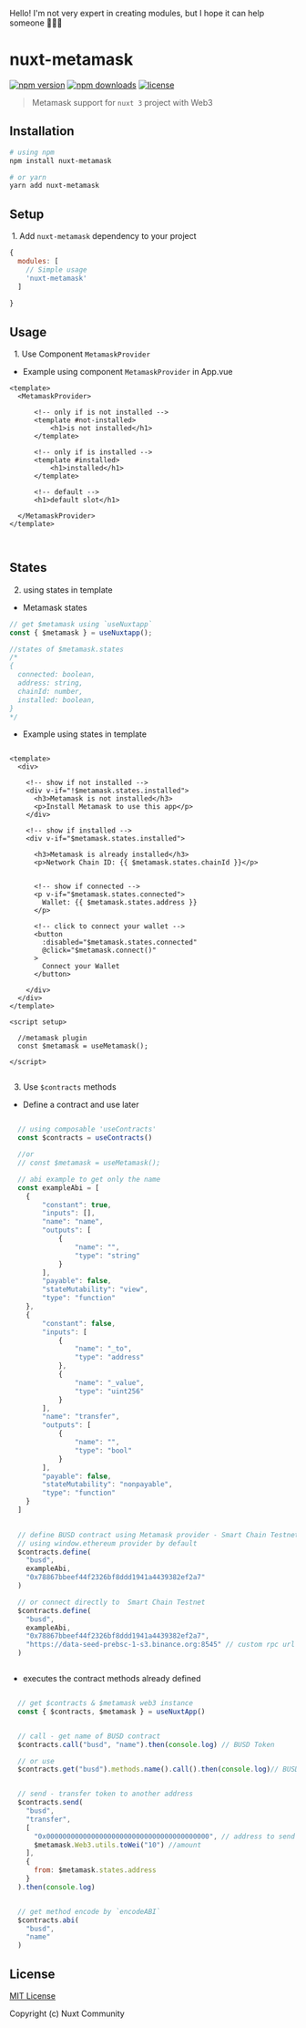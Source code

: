 Hello! I'm not very expert in creating modules, but I hope it can help someone 🧡🧡🧡

# nuxt-metamask

[![npm version][npm-version-src]][npm-version-href]
[![npm downloads][npm-downloads-src]][npm-downloads-href]
[![license][license-src]][license-href]

> Metamask support for `nuxt 3` project with Web3

## Installation

```bash
# using npm
npm install nuxt-metamask

# or yarn
yarn add nuxt-metamask
```

## Setup


&nbsp;1. Add `nuxt-metamask` dependency to your project

```js
{
  modules: [
    // Simple usage
    'nuxt-metamask'
  ]
  
}
```

## Usage

&nbsp; 1. Use Component `MetamaskProvider` 
- Example using component `MetamaskProvider`  in App.vue
```vue
<template>
  <MetamaskProvider>

      <!-- only if is not installed -->
      <template #not-installed>
          <h1>is not installed</h1>
      </template>

      <!-- only if is installed -->
      <template #installed>
          <h1>installed</h1>
      </template>

      <!-- default -->
      <h1>default slot</h1>
  
  </MetamaskProvider>
</template>

 

```

## States

&nbsp; 2. using states in template
- Metamask states
```js
// get $metamask using `useNuxtapp`
const { $metamask } = useNuxtapp();

//states of $metamask.states
/*
{
  connected: boolean,
  address: string,
  chainId: number,
  installed: boolean,
}
*/

```
- Example using states in template
```vue

<template>
  <div>

    <!-- show if not installed -->
    <div v-if="!$metamask.states.installed">
      <h3>Metamask is not installed</h3>
      <p>Install Metamask to use this app</p>
    </div>

    <!-- show if installed -->
    <div v-if="$metamask.states.installed">
      
      <h3>Metamask is already installed</h3>
      <p>Network Chain ID: {{ $metamask.states.chainId }}</p>


      <!-- show if connected -->
      <p v-if="$metamask.states.connected">
        Wallet: {{ $metamask.states.address }}
      </p>

      <!-- click to connect your wallet -->
      <button
        :disabled="$metamask.states.connected"
        @click="$metamask.connect()"
      >
        Connect your Wallet
      </button>
      
    </div>
  </div>
</template>

<script setup>

  //metamask plugin
  const $metamask = useMetamask();

</script>


```

&nbsp; 3. Use `$contracts` methods
- Define a contract and use later
```js

  // using composable 'useContracts'
  const $contracts = useContracts()

  //or
  // const $metamask = useMetamask();

  // abi example to get only the name
  const exampleAbi = [
    {
        "constant": true,
        "inputs": [],
        "name": "name",
        "outputs": [
            {
                "name": "",
                "type": "string"
            }
        ],
        "payable": false,
        "stateMutability": "view",
        "type": "function"
    },
    {
        "constant": false,
        "inputs": [
            {
                "name": "_to",
                "type": "address"
            },
            {
                "name": "_value",
                "type": "uint256"
            }
        ],
        "name": "transfer",
        "outputs": [
            {
                "name": "",
                "type": "bool"
            }
        ],
        "payable": false,
        "stateMutability": "nonpayable",
        "type": "function"
    }
  ]
  

  // define BUSD contract using Metamask provider - Smart Chain Testnet
  // using window.ethereum provider by default
  $contracts.define(
    "busd", 
    exampleAbi, 
    "0x78867bbeef44f2326bf8ddd1941a4439382ef2a7"
  )

  // or connect directly to  Smart Chain Testnet
  $contracts.define(
    "busd", 
    exampleAbi, 
    "0x78867bbeef44f2326bf8ddd1941a4439382ef2a7", 
    "https://data-seed-prebsc-1-s3.binance.org:8545" // custom rpc url
  )



```
- executes the contract methods already defined
```js

  // get $contracts & $metamask web3 instance
  const { $contracts, $metamask } = useNuxtApp()


  // call - get name of BUSD contract
  $contracts.call("busd", "name").then(console.log) // BUSD Token

  // or use
  $contracts.get("busd").methods.name().call().then(console.log)// BUSD Token


  // send - transfer token to another address
  $contracts.send(
    "busd", 
    "transfer", 
    [
      "0x0000000000000000000000000000000000000000", // address to send tokens
      $metamask.Web3.utils.toWei("10") //amount
    ], 
    {
      from: $metamask.states.address
    }
  ).then(console.log) 


  // get method encode by `encodeABI`
  $contracts.abi(
    "busd", 
    "name"
  )


```

## License

[MIT License](./LICENSE)

Copyright (c) Nuxt Community

<!-- Badges -->
[npm-version-src]: https://img.shields.io/npm/v/nuxt-metamask/latest.svg?style=flat-square
[npm-version-href]: https://www.npmjs.com/package/nuxt-metamask

[npm-downloads-src]: https://img.shields.io/npm/dt/nuxt-metamask.svg?style=flat-square
[npm-downloads-href]: https://npmjs.com/package/nuxt-metamask


[license-src]: https://img.shields.io/npm/l/nuxt-metamask.svg?style=flat-square
[license-href]: https://npmjs.com/package/nuxt-metamask